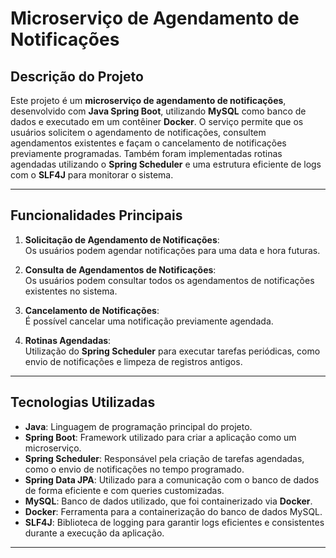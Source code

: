 # Microserviço de Agendamento de Notificações

## Descrição do Projeto

Este projeto é um **microserviço de agendamento de notificações**, desenvolvido com **Java Spring Boot**, utilizando **MySQL** como banco de dados e executado em um contêiner **Docker**. O serviço permite que os usuários solicitem o agendamento de notificações, consultem agendamentos existentes e façam o cancelamento de notificações previamente programadas. Também foram implementadas rotinas agendadas utilizando o **Spring Scheduler** e uma estrutura eficiente de logs com o **SLF4J** para monitorar o sistema.

---

## Funcionalidades Principais

1. **Solicitação de Agendamento de Notificações**:  
   Os usuários podem agendar notificações para uma data e hora futuras.

2. **Consulta de Agendamentos de Notificações**:  
   Os usuários podem consultar todos os agendamentos de notificações existentes no sistema.

3. **Cancelamento de Notificações**:  
   É possível cancelar uma notificação previamente agendada.

4. **Rotinas Agendadas**:  
   Utilização do **Spring Scheduler** para executar tarefas periódicas, como envio de notificações e limpeza de registros antigos.

---

## Tecnologias Utilizadas

- **Java**: Linguagem de programação principal do projeto.
- **Spring Boot**: Framework utilizado para criar a aplicação como um microserviço.
- **Spring Scheduler**: Responsável pela criação de tarefas agendadas, como o envio de notificações no tempo programado.
- **Spring Data JPA**: Utilizado para a comunicação com o banco de dados de forma eficiente e com queries customizadas.
- **MySQL**: Banco de dados utilizado, que foi containerizado via **Docker**.
- **Docker**: Ferramenta para a containerização do banco de dados MySQL.
- **SLF4J**: Biblioteca de logging para garantir logs eficientes e consistentes durante a execução da aplicação.

---
